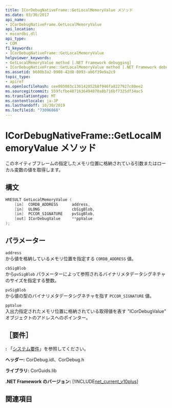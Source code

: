 ```yaml
---
title: ICorDebugNativeFrame::GetLocalMemoryValue メソッド
ms.date: 03/30/2017
api_name:
- ICorDebugNativeFrame.GetLocalMemoryValue
api_location:
- mscordbi.dll
api_type:
- COM
f1_keywords:
- ICorDebugNativeFrame::GetLocalMemoryValue
helpviewer_keywords:
- GetLocalMemoryValue method [.NET Framework debugging]
- ICorDebugNativeFrame::GetLocalMemoryValue method [.NET Framework debugging]
ms.assetid: b600b3a2-9908-42d8-8093-ab6f39e9a2c9
topic_type:
- apiref
ms.openlocfilehash: cee095003c136142052b8f946fa8227927c80ee2
ms.sourcegitcommit: 559fcfbe4871636494870a8b716bf7325df34ac5
ms.translationtype: MT
ms.contentlocale: ja-JP
ms.lasthandoff: 10/30/2019
ms.locfileid: "73096868"
---
```

# <a name="icordebugnativeframegetlocalmemoryvalue-method"></a>ICorDebugNativeFrame::GetLocalMemoryValue メソッド
このネイティブフレームの指定したメモリ位置に格納されている引数またはローカル変数の値を取得します。  
  
## <a name="syntax"></a>構文  
  
```cpp  
HRESULT GetLocalMemoryValue (  
    [in]  CORDB_ADDRESS      address,  
    [in]  ULONG              cbSigBlob,  
    [in]  PCCOR_SIGNATURE    pvSigBlob,  
    [out] ICorDebugValue     **ppValue  
);  
```  
  
## <a name="parameters"></a>パラメーター  
 `address`  
 から値を格納しているメモリ位置を指定する `CORDB_ADDRESS` 値。  
  
 `cbSigBlob`  
 から`pvSigBlob` パラメーターによって参照されるバイナリメタデータシグネチャのサイズを指定する整数。  
  
 `pvSigBlob`  
 から値の型のバイナリメタデータシグネチャを指す `PCCOR_SIGNATURE` 値。  
  
 `ppValue`  
 入出力指定されたメモリ位置に格納されている取得値を表す "ICorDebugValue" オブジェクトのアドレスへのポインター。  
  
## <a name="requirements"></a>［要件］  
 **:** 「[システム要件](../../../../docs/framework/get-started/system-requirements.md)」を参照してください。  
  
 **ヘッダー:** CorDebug.idl、CorDebug.h  
  
 **ライブラリ:** CorGuids.lib  
  
 **.NET Framework のバージョン:** [!INCLUDE[net_current_v10plus](../../../../includes/net-current-v10plus-md.md)]  
  
## <a name="see-also"></a>関連項目
